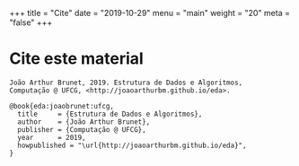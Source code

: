 +++
title = "Cite"
date = "2019-10-29"
menu = "main"
weight = "20"
meta = "false"
+++

# Cite este material

```
João Arthur Brunet, 2019. Estrutura de Dados e Algoritmos, 
Computação @ UFCG, <http://joaoarthurbm.github.io/eda>.
```

```
@book{eda:joaobrunet:ufcg,
  title     = {Estrutura de Dados e Algoritmos},
  author    = {João Arthur Brunet}, 
  publisher = {Computação @ UFCG},
  year      = 2019,
  howpublished = "\url{http://joaoarthurbm.github.io/eda}",
}
```
